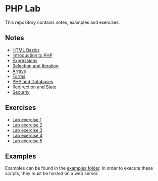 # PHP Lab

This repository contains notes, examples and exercises.

## Notes
 - [HTML Basics](notes/00-html-basics.md)
 - [Introduction to PHP](notes/01-intro-php.md)
 - [Expressions](notes/02-expressions.md)
 - [Selection and Iteration](notes/03-cond-loop.md)
 - [Arrays](notes/04-arrays.md)
 - [Forms](notes/05-forms.md)
 - [PHP and Databases](notes/06-database.md)
 - [Redirection and State](notes/07-state.md)
 - [Security](notes/08-security.md)


## Exercises
- [Lab exercise 1](exercises/exercise-1.md)
- [Lab exercise 2](exercises/exercise-2.md)
- [Lab exercise 3](exercises/exercise-3.md)
- [Lab exercise 4](exercises/exercise-4.md)
- [Lab exercise 5](exercises/exercise-5.md)

## Examples
Examples can be found in the [examples folder](examples).  In order to execute these scripts, they must be hosted on a  web server.
